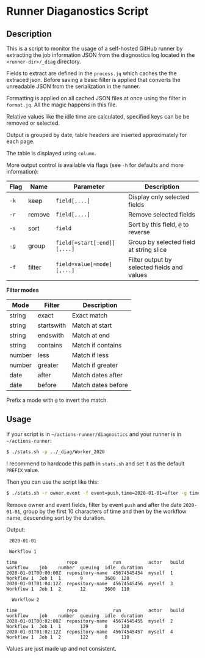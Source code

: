 # Runner Diaganostics Script

## Description

This is a script to monitor the usage of a self-hosted GitHub runner by extracting the job information JSON from the diagnostics log located in the `<runner-dir>/_diag` directory.

Fields to extract are defined in the `process.jq` which caches the the extraced json. Before saving a basic filter is applied that converts the unreadable JSON from the serialization in the runner.

Formatting is applied on all cached JSON files at once using the filter in `format.jq`. All the magic happens in this file.

Relative values like the idle time are calculated, specified keys can be be removed or selected.

Output is grouped by date, table headers are inserted approximately for each page.

The table is displayed using `column`.

More output control is available via flags (see `-h` for defaults and more information):

| Flag | Name   | Parameter                   | Description                                 |
| ---- | ------ | --------------------------- | ------------------------------------------- |
| `-k` | keep   | `field[,...]`               | Display only selected fields                |
| `-r` | remove | `field[,...]`               | Remove selected fields                      |
| `-s` | sort   | `field`                     | Sort by this field, `@` to reverse          |
| `-g` | group  | `field[=start[:end]][,...]` | Group by selected field at string slice     |
| `-f` | filter | `field=value[=mode][,...]`  | Filter output by selected fields and values |

**Filter modes**

| Mode   | Filter     | Description        |
| ------ | ---------- | ------------------ |
| string | exact      | Exact match        |
| string | startswith | Match at start     |
| string | endswith   | Match at end       |
| string | contains   | Match if contains  |
| number | less       | Match if less      |
| number | greater    | Match if greater   |
| date   | after      | Match dates after  |
| date   | before     | Match dates before |

Prefix a mode with `@` to invert the match.

## Usage

If your script is in `~/actions-runner/diagnostics` and your runner is in `~/actions-runner`:

```bash
$ ./stats.sh -p ../_diag/Worker_2020
```

I recommend to hardcode this path in `stats.sh` and set it as the default `PREFIX` value.

Then you can use the script like this:

```bash
$ ./stats.sh -r owner,event -f event=push,time=2020-01-01=after -g time=0:10,workflow -s @duration
```

Remove owner and event fields, filter by event `push` and after the date `2020-01-01`, group by the first 10 characters of time and then by the workflow name, descending sort by the duration.

Output:

```
 2020-01-01

 Workflow 1

time                  repo             run          actor   build  workflow    job    number  queuing  idle  duration
2020-01-01T00:00:00Z  repository-name  45674545454  myself  1      Workflow 1  Job 1  1       9        3600  120
2020-01-01T01:04:12Z  repository-name  45674545456  myself  3      Workflow 1  Job 1  2       12       3600  110

  Workflow 2

time                  repo             run          actor   build  workflow    job    number  queuing  idle  duration
2020-01-01T00:02:00Z  repository-name  45674545455  myself  2      Workflow 1  Job 1  1       129      0     120
2020-01-01T01:02:12Z  repository-name  45674545457  myself  4      Workflow 1  Job 1  2       122      0     110
```

Values are just made up and not consistent.
